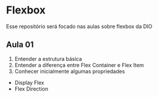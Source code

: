 # Flexbox

Esse repositório será focado nas aulas sobre flexbox da DIO


## Aula 01

1. Entender a estrutura básica
2. Entender a diferença entre Flex Container e Flex Item
3. Conhecer inicialmente algumas propriedades

- Display Flex
- Flex Direction

